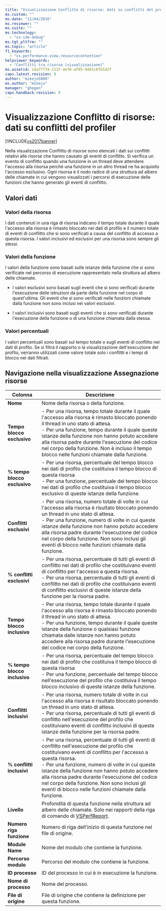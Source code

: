 ```yaml
---
title: "Visualizzazione Conflitto di risorse: dati su conflitti del profiler | Microsoft Docs"
ms.custom: ""
ms.date: "11/04/2016"
ms.reviewer: ""
ms.suite: ""
ms.technology: 
  - "vs-ide-debug"
ms.tgt_pltfrm: ""
ms.topic: "article"
f1_keywords: 
  - "vs.performance.view.resourcecontention"
helpviewer_keywords: 
  - "Conflitti tra risorse (visualizzazione)"
ms.assetid: 14a7f774-211f-4ef8-af05-94d1c8f65d2f
caps.latest.revision: 9
author: "mikejo5000"
ms.author: "mikejo"
manager: "ghogen"
caps.handback.revision: 9
---
```

# Visualizzazione Conflitto di risorse: dati su conflitti del profiler
[!INCLUDE[vs2017banner](../code-quality/includes/vs2017banner.md)]

Nella visualizzazione Conflitto di risorse sono elencati i dati sui conflitti relativi alle risorse che hanno causato gli eventi di conflitto.  Si verifica un evento di conflitto quando una funzione in un thread deve attendere l'accesso alla risorsa perché una funzione in un altro thread ne ha acquisito l'accesso esclusivo.  Ogni risorsa è il nodo radice di una struttura ad albero delle chiamate in cui vengono visualizzati i percorsi di esecuzione delle funzioni che hanno generato gli eventi di conflitto.  
  
## Valori dati  
  
### Valori della risorsa  
 I dati contenuti in una riga di risorsa indicano il tempo totale durante il quale l'accesso alla risorsa è rimasto bloccato nei dati di profilo e il numero totale di eventi di conflitto che si sono verificati a causa del conflitto di accesso a questa risorsa.  I valori inclusivi ed esclusivi per una risorsa sono sempre gli stessi.  
  
### Valori della funzione  
 I valori della funzione sono basati sulle istanze della funzione che si sono verificate nel percorso di esecuzione rappresentato nella struttura ad albero delle chiamate.  
  
-   I valori esclusivi sono basati sugli eventi che si sono verificati durante l'esecuzione delle istruzioni da parte della funzione nel corpo di quest'ultima.  Gli eventi che si sono verificati nelle funzioni chiamate dalla funzione non sono inclusi nei valori esclusivi.  
  
-   I valori inclusivi sono basati sugli eventi che si sono verificati durante l'esecuzione della funzione o di una funzione chiamata dalla stessa.  
  
### Valori percentuali  
 I valori percentuali sono basati sul tempo totale o sugli eventi di conflitto nei dati di profilo.  Se si filtra il rapporto o la visualizzazione dell'esecuzione del profilo, verranno utilizzati come valore totale solo i conflitti e i tempi di blocco nei dati filtrati.  
  
## Navigazione nella visualizzazione Assegnazione risorse  
  
|Colonna|Descrizione|  
|-------------|-----------------|  
|**Nome**|Nome della risorsa o della funzione.|  
|**Tempo blocco esclusivo**|-   Per una risorsa, tempo totale durante il quale l'accesso alla risorsa è rimasto bloccato ponendo il thread in uno stato di attesa.<br />-   Per una funzione, tempo durante il quale queste istanze della funzione non hanno potuto accedere alla risorsa padre durante l'esecuzione del codice nel corpo della funzione.  Non è incluso il tempo blocco nelle funzioni chiamate dalla funzione.|  
|**% tempo blocco esclusivo**|-   Per una risorsa, percentuale del tempo blocco nei dati di profilo che costituiva il tempo blocco di questa risorsa<br />-   Per una funzione, percentuale del tempo blocco nei dati di profilo che costituiva il tempo blocco esclusivo di queste istanze della funzione.|  
|**Conflitti esclusivi**|-   Per una risorsa, numero totale di volte in cui l'accesso alla risorsa è risultato bloccato ponendo un thread in uno stato di attesa.<br />-   Per una funzione, numero di volte in cui queste istanze della funzione non hanno potuto accedere alla risorsa padre durante l'esecuzione del codice nel corpo della funzione.  Non sono inclusi gli eventi di blocco nelle funzioni chiamate dalla funzione.|  
|**% conflitti esclusivi**|-   Per una risorsa, percentuale di tutti gli eventi di conflitto nei dati di profilo che costituivano eventi di conflitto per l'accesso a questa risorsa.<br />-   Per una risorsa, percentuale di tutti gli eventi di conflitto nei dati di profilo che costituivano eventi di conflitto esclusivi di queste istanze della funzione per la risorsa padre.|  
|**Tempo blocco inclusivo**|-   Per una risorsa, tempo totale durante il quale l'accesso alla risorsa è rimasto bloccato ponendo il thread in uno stato di attesa.<br />-   Per una funzione, tempo durante il quale queste istanze della funzione o qualsiasi funzione chiamata dalle istanze non hanno potuto accedere alla risorsa padre durante l'esecuzione del codice nel corpo della funzione.|  
|**% tempo blocco inclusivo**|-   Per una risorsa, percentuale del tempo blocco nei dati di profilo che costituiva il tempo blocco di questa risorsa<br />-   Per una funzione, percentuale del tempo blocco nell'esecuzione del profilo che costituiva il tempo blocco inclusivo di queste istanze della funzione.|  
|**Conflitti inclusivi**|-   Per una risorsa, numero totale di volte in cui l'accesso alla risorsa è risultato bloccato ponendo un thread in uno stato di attesa.<br />-   Per una risorsa, percentuale di tutti gli eventi di conflitto nell'esecuzione del profilo che costituivano eventi di conflitto inclusivi di queste istanze della funzione per la risorsa padre.|  
|**% conflitti inclusivi**|-   Per una risorsa, percentuale di tutti gli eventi di conflitto nell'esecuzione del profilo che costituivano eventi di conflitto per l'accesso a questa risorsa.<br />-   Per una funzione, numero di volte in cui queste istanze della funzione non hanno potuto accedere alla risorsa padre durante l'esecuzione del codice nel corpo della funzione.  Non sono inclusi gli eventi di blocco nelle funzioni chiamate dalla funzione.|  
|**Livello**|Profondità di questa funzione nella struttura ad albero delle chiamate.  Solo nei rapporti della riga di comando di [VSPerfReport](../profiling/vsperfreport.md).|  
|**Numero riga funzione**|Numero di riga dell'inizio di questa funzione nel file di origine.|  
|**Module Name**|Nome del modulo che contiene la funzione.|  
|**Percorso modulo**|Percorso del modulo che contiene la funzione.|  
|**ID processo**|ID del processo in cui è in esecuzione la funzione.|  
|**Nome di processo**|Nome del processo.|  
|**File di origine**|File di origine che contiene la definizione per questa funzione.|
